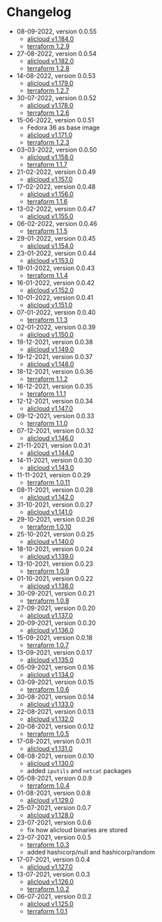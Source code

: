 # Changelog

* 08-09-2022, version 0.0.55
  * [alicloud v1.184.0](https://github.com/aliyun/terraform-provider-alicloud/releases/tag/v1.184.0)
  * [terraform 1.2.9](https://github.com/hashicorp/terraform/releases/tag/v1.2.9)
* 27-08-2022, version 0.0.54
  * [alicloud v1.182.0](https://github.com/aliyun/terraform-provider-alicloud/releases/tag/v1.182.0)
  * [terraform 1.2.8](https://github.com/hashicorp/terraform/releases/tag/v1.2.8)
* 14-08-2022, version 0.0.53
  * [alicloud v1.179.0](https://github.com/aliyun/terraform-provider-alicloud/releases/tag/v1.179.0)
  * [terraform 1.2.7](https://github.com/hashicorp/terraform/releases/tag/v1.2.7)
* 30-07-2022, version 0.0.52
  * [alicloud v1.178.0](https://github.com/aliyun/terraform-provider-alicloud/releases/tag/v1.178.0)
  * [terraform 1.2.6](https://github.com/hashicorp/terraform/releases/tag/v1.2.6)
* 15-06-2022, version 0.0.51
  * Fedora 36 as base image
  * [alicloud v1.171.0](https://github.com/aliyun/terraform-provider-alicloud/releases/tag/v1.171.0)
  * [terraform 1.2.3](https://github.com/hashicorp/terraform/releases/tag/v1.2.3)
* 03-03-2022, version 0.0.50
  * [alicloud v1.158.0](https://github.com/aliyun/terraform-provider-alicloud/releases/tag/v1.158.0)
  * [terraform 1.1.7](https://github.com/hashicorp/terraform/releases/tag/v1.1.7)
* 21-02-2022, version 0.0.49
  * [alicloud v1.157.0](https://github.com/aliyun/terraform-provider-alicloud/releases/tag/v1.157.0)
* 17-02-2022, version 0.0.48
  * [alicloud v1.156.0](https://github.com/aliyun/terraform-provider-alicloud/releases/tag/v1.156.0)
  * [terraform 1.1.6](https://github.com/hashicorp/terraform/releases/tag/v1.1.6)
* 13-02-2022, version 0.0.47
  * [alicloud v1.155.0](https://github.com/aliyun/terraform-provider-alicloud/releases/tag/v1.155.0)
* 06-02-2022, version 0.0.46
  * [terraform 1.1.5](https://github.com/hashicorp/terraform/releases/tag/v1.1.5)
* 29-01-2022, version 0.0.45
  * [alicloud v1.154.0](https://github.com/aliyun/terraform-provider-alicloud/releases/tag/v1.154.0)
* 23-01-2022, version 0.0.44
  * [alicloud v1.153.0](https://github.com/aliyun/terraform-provider-alicloud/releases/tag/v1.153.0)
* 19-01-2022, version 0.0.43
  * [terraform 1.1.4](https://github.com/hashicorp/terraform/releases/tag/v1.1.4)
* 16-01-2022, version 0.0.42
  * [alicloud v1.152.0](https://github.com/aliyun/terraform-provider-alicloud/releases/tag/v1.152.0)
* 10-01-2022, version 0.0.41
  * [alicloud v1.151.0](https://github.com/aliyun/terraform-provider-alicloud/releases/tag/v1.151.0)
* 07-01-2022, version 0.0.40
  * [terraform 1.1.3](https://github.com/hashicorp/terraform/releases/tag/v1.1.3)
* 02-01-2022, version 0.0.39
  * [alicloud v1.150.0](https://github.com/aliyun/terraform-provider-alicloud/releases/tag/v1.150.0)
* 19-12-2021, version 0.0.38
  * [alicloud v1.149.0](https://github.com/aliyun/terraform-provider-alicloud/releases/tag/v1.149.0)
* 19-12-2021, version 0.0.37
  * [alicloud v1.148.0](https://github.com/aliyun/terraform-provider-alicloud/releases/tag/v1.148.0)
* 18-12-2021, version 0.0.36
  * [terraform 1.1.2](https://github.com/hashicorp/terraform/releases/tag/v1.1.2)
* 16-12-2021, version 0.0.35
  * [terraform 1.1.1](https://github.com/hashicorp/terraform/releases/tag/v1.1.1)
* 12-12-2021, version 0.0.34
  * [alicloud v1.147.0](https://github.com/aliyun/terraform-provider-alicloud/releases/tag/v1.147.0)
* 09-12-2021, version 0.0.33
  * [terraform 1.1.0](https://github.com/hashicorp/terraform/releases/tag/v1.1.0)
* 07-12-2021, version 0.0.32
  * [alicloud v1.146.0](https://github.com/aliyun/terraform-provider-alicloud/releases/tag/v1.146.0)
* 21-11-2021, version 0.0.31
  * [alicloud v1.144.0](https://github.com/aliyun/terraform-provider-alicloud/releases/tag/v1.144.0)
* 14-11-2021, version 0.0.30
  * [alicloud v1.143.0](https://github.com/aliyun/terraform-provider-alicloud/releases/tag/v1.143.0)
* 11-11-2021, version 0.0.29
  * [terraform 1.0.11](https://github.com/hashicorp/terraform/releases/tag/v1.0.11)
* 08-11-2021, version 0.0.28
  * [alicloud v1.142.0](https://github.com/aliyun/terraform-provider-alicloud/releases/tag/v1.142.0)
* 31-10-2021, version 0.0.27
  * [alicloud v1.141.0](https://github.com/aliyun/terraform-provider-alicloud/releases/tag/v1.141.0)
* 29-10-2021, version 0.0.26
  * [terraform 1.0.10](https://github.com/hashicorp/terraform/releases/tag/v1.0.10)
* 25-10-2021, version 0.0.25
  * [alicloud v1.140.0](https://github.com/aliyun/terraform-provider-alicloud/releases/tag/v1.140.0)
* 18-10-2021, version 0.0.24
  * [alicloud v1.139.0](https://github.com/aliyun/terraform-provider-alicloud/releases/tag/v1.139.0)
* 13-10-2021, version 0.0.23
  * [terraform 1.0.9](https://github.com/hashicorp/terraform/releases/tag/v1.0.9)
* 01-10-2021, version 0.0.22
  * [alicloud v1.138.0](https://github.com/aliyun/terraform-provider-alicloud/releases/tag/v1.138.0)
* 30-09-2021, version 0.0.21
  * [terraform 1.0.8](https://github.com/hashicorp/terraform/releases/tag/v1.0.8)
* 27-09-2021, version 0.0.20
  * [alicloud v1.137.0](https://github.com/aliyun/terraform-provider-alicloud/releases/tag/v1.137.0)
* 20-09-2021, version 0.0.20
  * [alicloud v1.136.0](https://github.com/aliyun/terraform-provider-alicloud/releases/tag/v1.136.0)
* 15-09-2021, version 0.0.18
  * [terraform 1.0.7](https://github.com/hashicorp/terraform/releases/tag/v1.0.7)
* 13-09-2021, version 0.0.17
  * [alicloud v1.135.0](https://github.com/aliyun/terraform-provider-alicloud/releases/tag/v1.135.0)
* 05-09-2021, version 0.0.16
  * [alicloud v1.134.0](https://github.com/aliyun/terraform-provider-alicloud/releases/tag/v1.134.0)
* 03-09-2021, version 0.0.15
  * [terraform 1.0.6](https://github.com/hashicorp/terraform/releases/tag/v1.0.6)
* 30-08-2021, version 0.0.14
  * [alicloud v1.133.0](https://github.com/aliyun/terraform-provider-alicloud/releases/tag/v1.133.0)
* 22-08-2021, version 0.0.13
  * [alicloud v1.132.0](https://github.com/aliyun/terraform-provider-alicloud/releases/tag/v1.132.0)
* 20-08-2021, version 0.0.12
  * [terraform 1.0.5](https://github.com/hashicorp/terraform/releases/tag/v1.0.5)
* 17-08-2021, version 0.0.11
  * [alicloud v1.131.0](https://github.com/aliyun/terraform-provider-alicloud/releases/tag/v1.131.0)
* 08-08-2021, version 0.0.10
  * [alicloud v1.130.0](https://github.com/aliyun/terraform-provider-alicloud/releases/tag/v1.130.0)
  * added `iputils` and `netcat` packages
* 05-08-2021, version 0.0.9
  * [terraform 1.0.4](https://github.com/hashicorp/terraform/releases/tag/v1.0.4)
* 01-08-2021, version 0.0.8
  * [alicloud v1.129.0](https://github.com/aliyun/terraform-provider-alicloud/releases/tag/v1.129.0)
* 25-07-2021, version 0.0.7
  * [alicloud v1.128.0](https://github.com/aliyun/terraform-provider-alicloud/releases/tag/v1.128.0)
* 23-07-2021, version 0.0.6
  * fix how alicloud binaries are stored
* 23-07-2021, version 0.0.5
  * [terraform 1.0.3](https://github.com/hashicorp/terraform/releases/tag/v1.0.3)
  * added hashicorp/null and hashicorp/random
* 17-07-2021, version 0.0.4
  * [alicloud v1.127.0](https://github.com/aliyun/terraform-provider-alicloud/releases/tag/v1.127.0)
* 13-07-2021, version 0.0.3
  * [alicloud v1.126.0](https://github.com/aliyun/terraform-provider-alicloud/releases/tag/v1.126.0)
  * [terraform 1.0.2](https://github.com/hashicorp/terraform/releases/tag/v1.0.2)
* 06-07-2021, version 0.0.2
  * [alicloud v1.125.0](https://github.com/aliyun/terraform-provider-alicloud/releases/tag/v1.125.0)
  * [terraform 1.0.1](https://github.com/hashicorp/terraform/releases/tag/v1.0.1)
